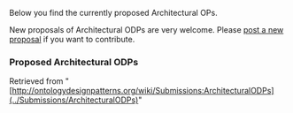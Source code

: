 Below you find the currently proposed Architectural OPs. 


New proposals of Architectural ODPs are very welcome.
Please  [post a new proposal](../Submissions/ProposeARP "Submissions:ProposeARP") if you want to contribute.


  




###   Proposed Architectural ODPs




Retrieved from "[http://ontologydesignpatterns.org/wiki/Submissions:ArchitecturalODPs](../Submissions/ArchitecturalODPs)"